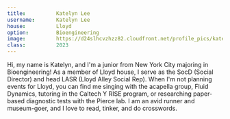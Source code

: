 ```yaml
---
title:          Katelyn Lee
username:       Katelyn Lee
house:          Lloyd
option:         Bioengineering
image:          https://d24slhcvzhzz82.cloudfront.net/profile_pics/katelyn_lee.jpg
class:          2023
---
```


Hi, my name is Katelyn, and I'm a junior from New York City majoring in Bioengineering! As a member of Lloyd house, I serve as the SocD (Social Director) and head LASR (Lloyd Alley Social Rep). When I'm not planning events for Lloyd, you can find me singing with the acapella group, Fluid Dynamics, tutoring in the Caltech Y RISE program, or researching paper-based diagnostic tests with the Pierce lab. I am an avid runner and museum-goer, and I love to read, tinker, and do crosswords.
